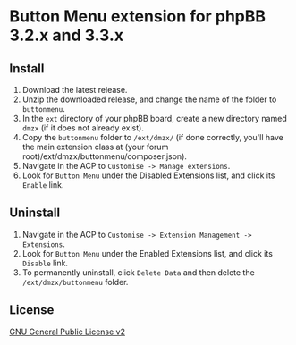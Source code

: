 # Button Menu extension for phpBB 3.2.x and 3.3.x

## Install

1. Download the latest release.
2. Unzip the downloaded release, and change the name of the folder to `buttonmenu`.
3. In the `ext` directory of your phpBB board, create a new directory named `dmzx` (if it does not already exist).
4. Copy the `buttonmenu` folder to `/ext/dmzx/` (if done correctly, you'll have the main extension class at (your forum root)/ext/dmzx/buttonmenu/composer.json).
5. Navigate in the ACP to `Customise -> Manage extensions`.
6. Look for `Button Menu` under the Disabled Extensions list, and click its `Enable` link.

## Uninstall

1. Navigate in the ACP to `Customise -> Extension Management -> Extensions`.
2. Look for `Button Menu` under the Enabled Extensions list, and click its `Disable` link.
3. To permanently uninstall, click `Delete Data` and then delete the `/ext/dmzx/buttonmenu` folder.

## License
[GNU General Public License v2](http://opensource.org/licenses/GPL-2.0)
